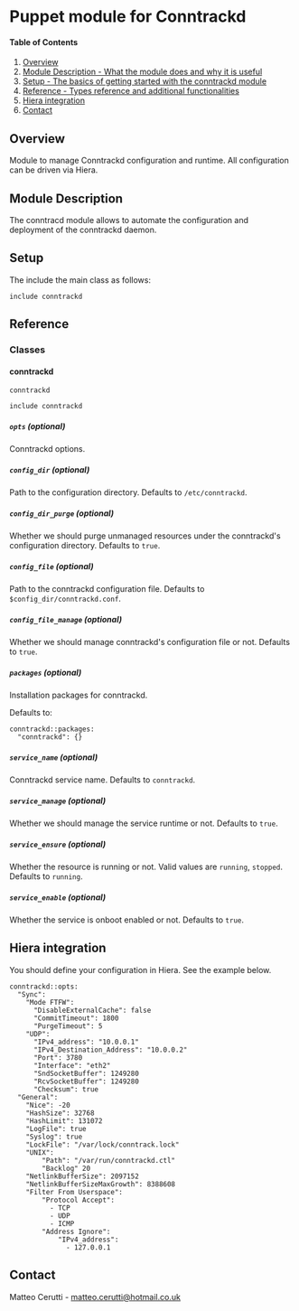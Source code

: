 # Puppet module for Conntrackd

#### Table of Contents

1. [Overview](#overview)
2. [Module Description - What the module does and why it is useful](#module-description)
3. [Setup - The basics of getting started with the conntrackd module](#setup)
4. [Reference - Types reference and additional functionalities](#reference)
5. [Hiera integration](#hiera)
6. [Contact](#contact)

<a name="overview"/>

## Overview

Module to manage Conntrackd configuration and runtime. All configuration can be driven via Hiera.

<a name="module-description"/>

## Module Description

The conntracd module allows to automate the configuration and deployment of the conntrackd daemon.

<a name="setup"/>

## Setup

The include the main class as follows:

```
include conntrackd
```

<a name="reference"/>

## Reference

### Classes

#### conntrackd
`conntrackd`

```
include conntrackd
```

##### `opts` (optional)
Conntrackd options.

##### `config_dir` (optional)
Path to the configuration directory. Defaults to `/etc/conntrackd`.

##### `config_dir_purge` (optional)
Whether we should purge unmanaged resources under the conntrackd's configuration directory. Defaults to `true`.

##### `config_file` (optional)
Path to the conntrackd configuration file. Defaults to `$config_dir/conntrackd.conf`.

##### `config_file_manage` (optional)
Whether we should manage conntrackd's configuration file or not. Defaults to `true`.

##### `packages` (optional)
Installation packages for conntrackd.

Defaults to:
```
conntrackd::packages:
  "conntrackd": {}
```

##### `service_name` (optional)
Conntrackd service name. Defaults to `conntrackd`.

##### `service_manage` (optional)
Whether we should manage the service runtime or not. Defaults to `true`.

##### `service_ensure` (optional)
Whether the resource is running or not. Valid values are `running`, `stopped`. Defaults to `running`.

##### `service_enable` (optional)
Whether the service is onboot enabled or not. Defaults to `true`.

<a name="hiera"/>

## Hiera integration

You should define your configuration in Hiera. See the example below.

```
conntrackd::opts:
  "Sync":
    "Mode FTFW":
      "DisableExternalCache": false
      "CommitTimeout": 1800
      "PurgeTimeout": 5
    "UDP":
      "IPv4_address": "10.0.0.1"
      "IPv4_Destination_Address": "10.0.0.2"
      "Port": 3780
      "Interface": "eth2"
      "SndSocketBuffer": 1249280
      "RcvSocketBuffer": 1249280
      "Checksum": true
  "General":
    "Nice": -20
    "HashSize": 32768
    "HashLimit": 131072
    "LogFile": true
    "Syslog": true
    "LockFile": "/var/lock/conntrack.lock"
    "UNIX":
        "Path": "/var/run/conntrackd.ctl"
        "Backlog" 20
    "NetlinkBufferSize": 2097152
    "NetlinkBufferSizeMaxGrowth": 8388608
    "Filter From Userspace":
        "Protocol Accept":
          - TCP
          - UDP
          - ICMP
        "Address Ignore":
            "IPv4_address":
              - 127.0.0.1
```

<a name="contact"/>

## Contact

Matteo Cerutti - matteo.cerutti@hotmail.co.uk
